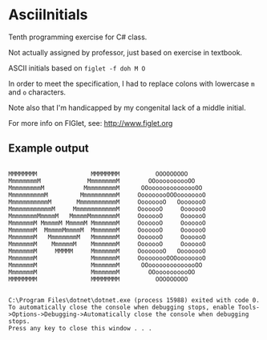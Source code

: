 # AsciiInitials
Tenth programming exercise for C# class.

Not actually assigned by professor, just based on exercise in textbook.

ASCII initials based on `figlet -f doh M O`

In order to meet the specification, I had to replace colons
with lowercase `m` and `o` characters.

Note also that I'm handicapped by my congenital lack of a middle initial.

For more info on FIGlet, see: http://www.figlet.org

## Example output
```

MMMMMMMM               MMMMMMMM          OOOOOOOOO
MmmmmmmmM             MmmmmmmmM        OOoooooooooOO
MmmmmmmmmM           MmmmmmmmmM      OOoooooooooooooOO
MmmmmmmmmmM         MmmmmmmmmmM     OoooooooOOOoooooooO
MmmmmmmmmmmM       MmmmmmmmmmmM     OooooooO   OooooooO
MmmmmmmmmmmmM     MmmmmmmmmmmmM     OoooooO     OoooooO
MmmmmmmmMmmmmM   MmmmmMmmmmmmmM     OoooooO     OoooooO
MmmmmmmM MmmmmM MmmmmM MmmmmmmM     OoooooO     OoooooO
MmmmmmmM  MmmmmMmmmmM  MmmmmmmM     OoooooO     OoooooO
MmmmmmmM   MmmmmmmmM   MmmmmmmM     OoooooO     OoooooO
MmmmmmmM    MmmmmmM    MmmmmmmM     OoooooO     OoooooO
MmmmmmmM     MMMMM     MmmmmmmM     OooooooO   OooooooO
MmmmmmmM               MmmmmmmM     OoooooooOOOoooooooO
MmmmmmmM               MmmmmmmM      OOoooooooooooooOO
MmmmmmmM               MmmmmmmM        OOoooooooooOO
MMMMMMMM               MMMMMMMM          OOOOOOOOO


C:\Program Files\dotnet\dotnet.exe (process 15988) exited with code 0.
To automatically close the console when debugging stops, enable Tools->Options->Debugging->Automatically close the console when debugging stops.
Press any key to close this window . . .
```
